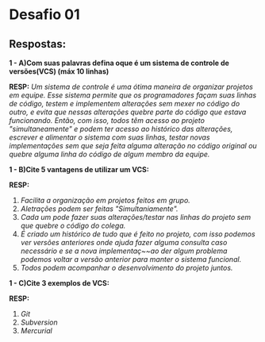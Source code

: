 
# Desafio 01

## Respostas:
**1 - A)Com suas palavras defina oque é um sistema de controle de versões(VCS) (máx 10 linhas)**

**RESP:**  *Um sistema de controle é uma ótima maneira de organizar projetos em equipe. Esse sistema permite que os programadores façam suas linhas de código, testem e implementem alterações sem mexer no código do outro, e evita que nessas alterações quebre parte do código que estava funcionando. Então, com isso, todos têm acesso ao projeto "simultaneamente" e podem ter acesso ao histórico das alterações, escrever e alimentar o sistema com suas linhas, testar novas implementações sem que seja feita alguma alteração no código original ou quebre alguma linha do código de algum membro da equipe.* 

 **1 - B)Cite 5 vantagens de utilizar um VCS:**

**RESP:**  
1. *Facilita a organização em projetos feitos em grupo.*
2. *Aletrações podem ser feitas "Simultaniamente".*
3. *Cada um pode fazer suas alterações/testar nas linhas do projeto sem que quebre o código do colega.*
4.  *É criado um histórico de tudo que é feito no projeto, com isso podemos ver versões anteriores onde ajuda fazer alguma consulta caso necessário e se a nova implementaç~~ao der algum problema podemos voltar a versão anterior para manter o sistema funcional.*
5. *Todos podem acompanhar o desenvolvimento do projeto juntos.*


 **1 - C)Cite 3 exemplos de VCS:** 

**RESP:**  
1. *Git* 
2. *Subversion* 
3. *Mercurial* 

